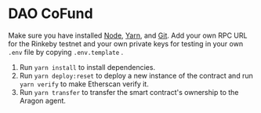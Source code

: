 # DAO CoFund

Make sure you have installed [Node](https://nodejs.org/en/download/), [Yarn](https://classic.yarnpkg.com/en/docs/install), and [Git](https://git-scm.com/book/en/v2/Getting-Started-Installing-Git).
Add your own RPC URL for the Rinkeby testnet and your own private keys for testing in your own `.env` file by copying `.env.template` .

1) Run ```yarn install``` to install dependencies.
2) Run ```yarn deploy:reset``` to deploy a new instance of the contract and run ```yarn verify``` to make Etherscan verify it.
3) Run ```yarn transfer``` to transfer the smart contract's ownership to the Aragon agent.


